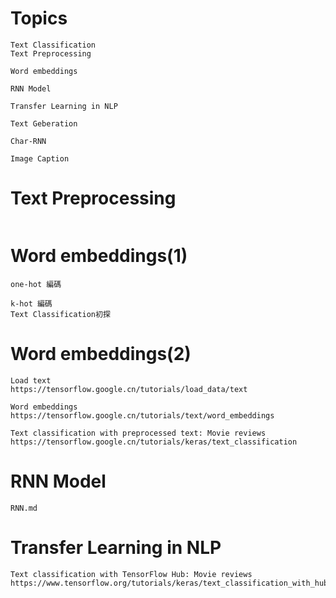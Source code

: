 # Topics
```
Text Classification
Text Preprocessing

Word embeddings

RNN Model

Transfer Learning in NLP
```
```
Text Geberation

Char-RNN
```
```
Image Caption
```
# Text Preprocessing
```

```
# Word embeddings(1)
```
one-hot 編碼
```
```
k-hot 編碼
Text Classification初探
```
# Word embeddings(2)
```
Load text
https://tensorflow.google.cn/tutorials/load_data/text
```
```
Word embeddings
https://tensorflow.google.cn/tutorials/text/word_embeddings
```
```
Text classification with preprocessed text: Movie reviews
https://tensorflow.google.cn/tutorials/keras/text_classification
```
# RNN Model
```
RNN.md
```
# Transfer Learning in NLP
```
Text classification with TensorFlow Hub: Movie reviews
https://www.tensorflow.org/tutorials/keras/text_classification_with_hub
```
